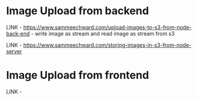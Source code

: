 # Image Upload from backend

LINK - https://www.sammeechward.com/upload-images-to-s3-from-node-back-end - write image as stream and read image as stream from s3

LINK - https://www.sammeechward.com/storing-images-in-s3-from-node-server

# Image Upload from frontend

LINK -
